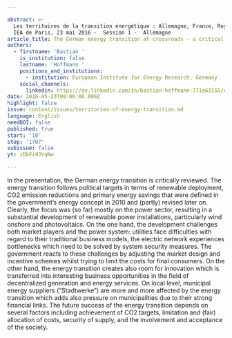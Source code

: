 ```yaml
---

abstract: >-
  Les territoires de la transition énergétique : Allemagne, France, Royaume-Uni.
  IEA de Paris, 23 mai 2016 -  Session 1 -  Allemagne
article_title: The German energy transition at crossroads - a critical review of where we are
authors:
  - firstname: 'Bastian '
    is_institution: false
    lastname: 'Hoffmann '
    positions_and_institutions:
      - institution: European Institute for Energy Research, Germany
    social_channels:
      linkedin: https://de.linkedin.com/in/bastian-hoffmann-771a63155/en
date: 2016-05-23T00:00:00.000Z
highlight: false
issue: content/issues/territories-of-energy-transition.md
language: English
needDOI: false
published: true
start: '10'
stop: '1707'
subissue: false
yt: zDbFi9JVqNw

---
```



In the presentation, the German energy transition is critically reviewed. The energy transition follows political targets in terms of renewable deployment, CO2 emission reductions and primary energy savings that were defined in the government’s energy concept in 2010 and (partly) revised later on. Clearly, the focus was (so far) mostly on the power sector, resulting in a substantial development of renewable power installations, particularly wind onshore and photovoltaics. On the one hand, the development challenges both market players and the power system: utilities face difficulties with regard to their traditional business models, the electric network experiences bottlenecks which need to be solved by system security measures. The government reacts to these challenges by adjusting the market design and incentive schemes whilst trying to limit the costs for final consumers. On the other hand, the energy transition creates also room for innovation which is transferred into interesting business opportunities in the field of decentralized generation and energy services. On local level, municipal energy suppliers (“Stadtwerke”) are more and more affected by the energy transition which adds also pressure on municipalities due to their strong financial links. The future success of the energy transition depends on several factors including achievement of CO2 targets, limitation and (fair) allocation of costs, security of supply, and the involvement and acceptance of the society.

<Youtube yt="zDbFi9JVqNw" caption="The German energy transition at crossroads - a critical review of where we are" start="10" stop="1707"></Youtube>